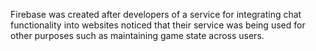 Firebase was created after developers of a service for integrating chat functionality into websites noticed that their
service was being used for other purposes such as maintaining game state across users.
